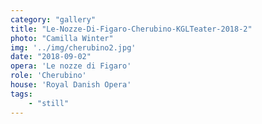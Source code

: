 ```yaml
---
category: "gallery"
title: "Le-Nozze-Di-Figaro-Cherubino-KGLTeater-2018-2"
photo: "Camilla Winter"
img: '../img/cherubino2.jpg'
date: "2018-09-02"
opera: 'Le nozze di Figaro'
role: 'Cherubino'
house: 'Royal Danish Opera'
tags:
    - "still"
---
```

